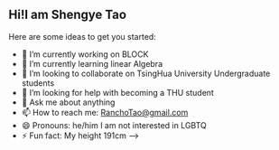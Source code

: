 [1.2]: http://i.imgur.com/wWzX9uB.png (twitter icon without padding)
[2.2]: https://raw.githubusercontent.com/MartinHeinz/MartinHeinz/master/linkedin-3-16.png (LinkedIn icon without padding)
[1]: https://twitter.com/Martin_Heinz_
[2]: https://www.linkedin.com/in/heinz-martin/
## Hi!I am Shengye Tao

Here are some ideas to get you started:

- 🔭 I’m currently working on BLOCK
- 🌱 I’m currently learning linear Algebra
- 👯 I’m looking to collaborate on TsingHua University Undergraduate students
- 🤔 I’m looking for help with becoming a THU student
- 💬 Ask me about anything
- 📫 How to reach me: RanchoTao@gmail.com
- 😄 Pronouns: he/him  I am not interested in LGBTQ
- ⚡ Fun fact: My height 191cm
-->
